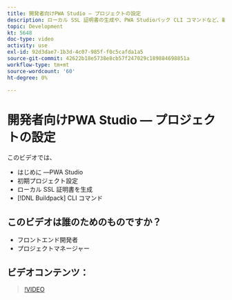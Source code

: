 ```yaml
---
title: 開発者向けPWA Studio — プロジェクトの設定
description: ローカル SSL 証明書の生成や、PWA Studioパック CLI コマンドなど、新しいビルドプロジェクトの概要を説明します。
topic: Development
kt: 5648
doc-type: video
activity: use
exl-id: 92d3dae7-1b3d-4c07-985f-f0c5cafda1a5
source-git-commit: 42622b18e5738e8cb57f247029c189884698851a
workflow-type: tm+mt
source-wordcount: '60'
ht-degree: 0%

---
```


# 開発者向けPWA Studio — プロジェクトの設定

このビデオでは、

- はじめに —PWA Studio
- 初期プロジェクト設定
- ローカル SSL 証明書を生成
- [!DNL Buildpack] CLI コマンド

## このビデオは誰のためのものですか？

- フロントエンド開発者
- プロジェクトマネージャー

## ビデオコンテンツ：

>[!VIDEO](https://video.tv.adobe.com/v/35719?quality=12&learn=on)
